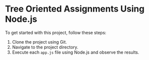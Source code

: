 # Tree Oriented Assignments Using Node.js

To get started with this project, follow these steps:

1. Clone the project using Git.
2. Navigate to the project directory.
3. Execute each `app.js` file using Node.js and observe the results.